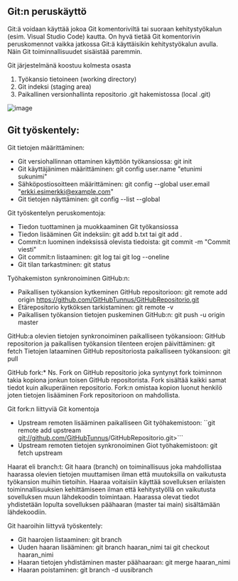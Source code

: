 ## Git:n peruskäyttö

Git:ä voidaan käyttää jokoa Git komentoriviltä tai suoraan kehitystyökalun (esim. Visual Studio Code) kautta. On hyvä tietää Git komentorivin peruskomennot vaikka jatkossa Git:ä käyttäisikin kehitystyökalun avulla. Näin Git toiminnallisuudet sisäistää paremmin.

Git järjestelmänä koostuu kolmesta osasta

  1. Työkansio tietoineen (working directory)
  2. Git indeksi (staging area)
  3. Paikallinen versionhallinta repositorio .git hakemistossa (local .git)

![image](https://github.com/user-attachments/assets/35191932-eb29-473e-b8b1-86b6ad3e067b)

## Git työskentely:

Git tietojen määrittäminen:
  * Git versiohallinnan ottaminen käyttöön työkansiossa: git init
  * Git käyttäjänimen määrittäminen: git config user.name "etunimi sukunimi"
  * Sähköpostiosoitteen määrittäminen: git config --global user.email "erkki.esimerkki@example.com"
  * Git tietojen näyttäminen: git config --list --global

Git työskentelyn peruskomentoja:
  * Tiedon tuottaminen ja muokkaaminen Git työkansiossa
  * Tiedon lisääminen Git indeksiin: git add b.txt tai git add .
  * Commit:n luominen indeksissä olevista tiedoista: git commit -m "Commit viesti"
  * Git commit:n listaaminen: git log tai git log --oneline
  * Git tilan tarkastminen: git status

Työhakemiston synkronoiminen GitHub:n:
  * Paikallisen työkansion kytkeminen GitHub repositorioon:
  git remote add origin https://github.com/GitHubTunnus/GitHubRepositorio.git
  * Etärepositorio kytköksen tarkistaminen: git remote -v
  * Paikallisen työkansion tietojen puskeminen GitHub:n: git push -u origin master

GitHub:a olevien tietojen synkronoiminen paikalliseen työkansioon:
  GitHub repositorion ja paikallisen työkansion tilenteen erojen päivittäminen: git fetch
  Tietojen lataaminen GitHub repositoriosta paikalliseen työkansioon: git pull

GitHub fork:* Ns. Fork on GitHub repositorio joka syntynyt fork toiminnon takia kopiona jonkun toisen GitHub repositorista. Fork sisältää kaikki samat tiedot kuin alkuperäinen repositorio. Fork:n omistaa kopion luonut henkilö joten tietojen lisääminen Fork repositorioon on mahdollista.

Git fork:n liittyviä Git komentoja
  * Upstream remoten lisääminen paikalliseen Git työhakemistoon:
  ``git remote add upstream <git://github.com/GitHubTunnus>/GitHubRepositorio.git>```
  * Upstream remoten tietojen synkronoiminen Giot työhakemistoon: git fetch upstream

Haarat eli branch:t:
  Git haara (branch) on toiminallisuus joka mahdollistaa haarassa olevien tietojen muuttamisen ilman että muutoksilla on       vaikutusta työkansion muihin tietoihin. Haaraa voitaisiin käyttää sovelluksen erilaisten toiminnallisuuksien kehittämiseen   ilman että kehitystyöllä on vaikutusta sovelluksen muun lähdekoodin toimintaan. Haarassa olevat tiedot yhdistetään
  lopulta sovelluksen päähaaran (master tai main) sisältämään lähdekoodiin.

Git haaroihin liittyvä työskentely:
  * Git haarojen listaaminen: git branch
  * Uuden haaran lisääminen: git branch haaran_nimi tai git checkout haaran_nimi
  * Haaran tietojen yhdistäminen master päähaaraan: git merge haaran_nimi
  * Haaran poistaminen: git branch -d uusibranch
